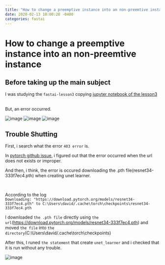 ```yaml
---
title: "How to change a preemptive instance into an non-preemtive instance"
date: 2020-02-13 10:00:28 -0400
categories: fastai
---
```


# How to change a preemptive instance into an non-preemtive instance

## Before taking up the main subject
I was studying the ```fastai-lesson3``` copying [jupyter notebook of the lesson3](https://nbviewer.jupyter.org/github/fastai/course-v3/blob/master/nbs/dl1/lesson3-camvid.ipynb)

<br>
But, an error occurred.
<br>

![image](https://user-images.githubusercontent.com/47529632/74465592-8a1e2800-4e4a-11ea-9c4f-fd8992fb29bd.png)
![image](https://user-images.githubusercontent.com/47529632/74465720-c6ea1f00-4e4a-11ea-8501-0cecac575d3f.png)
![image](https://user-images.githubusercontent.com/47529632/74465770-db2e1c00-4e4a-11ea-88ca-8eb797a4e888.png)


## Trouble Shutting

First, i search what the error ```403 error``` is.

In [pytorch github issue](https://github.com/PetrochukM/PyTorch-NLP/issues/70), i figured out that the error occurred when the url does not exists or improper.

And then, i think, the error is occured downloading the .pth file(resnet34-333f7ec4.pth) when creating unet learner.

<br>

According to the log <br>
``` Downloading: "https://download.pytorch.org/models/resnet34-333f7ec4.pth" to C:\Users\david/.cache\torch\checkpoints\resnet34-333f7ec4.pth ```

I downloaded ```the .pth file``` directly using ```the url```(https://download.pytorch.org/models/resnet34-333f7ec4.pth) and moved ```the file``` into ```the directory```(C:\Users\david/.cache\torch\checkpoints)

After this, I runed ```the statement``` that create ```unet_learner``` and i checked that it is run without any trouble.

![image](https://user-images.githubusercontent.com/47529632/74467742-77a5ed80-4e4e-11ea-85d8-35a3c0600ef2.png)
